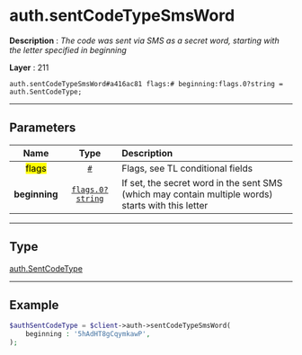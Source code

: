 # auth.sentCodeTypeSmsWord

**Description** : *The code was sent via SMS as a secret word, starting with the letter specified in beginning*

**Layer** : 211

```tl
auth.sentCodeTypeSmsWord#a416ac81 flags:# beginning:flags.0?string = auth.SentCodeType;
```

---

## Parameters

| Name | Type | Description |
| :---: | :---: | :--- |
| <mark>flags</mark> | [`#`](type/#) | Flags, see TL conditional fields |
| **beginning** | [`flags.0?string`](type/string) | If set, the secret word in the sent SMS (which may contain multiple words) starts with this letter |

---

## Type

[auth.SentCodeType](type/auth.SentCodeType)

---

## Example

```php
$authSentCodeType = $client->auth->sentCodeTypeSmsWord(
	beginning : '5hAdHT8gCqymkawP',
);
```